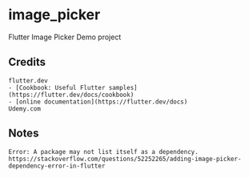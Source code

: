 # image_picker

Flutter Image Picker Demo project

## Credits
    flutter.dev
    - [Cookbook: Useful Flutter samples](https://flutter.dev/docs/cookbook)
    - [online documentation](https://flutter.dev/docs)
    Udemy.com

## Notes
    Error: A package may not list itself as a dependency.
    https://stackoverflow.com/questions/52252265/adding-image-picker-dependency-error-in-flutter
